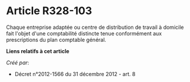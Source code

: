 # Article R328-103

Chaque entreprise adaptée ou centre de distribution de travail à domicile fait l'objet d'une comptabilité distincte tenue
conformément aux prescriptions du plan comptable général.

**Liens relatifs à cet article**

_Créé par_:

  - Décret n°2012-1566 du 31 décembre 2012 - art. 8
